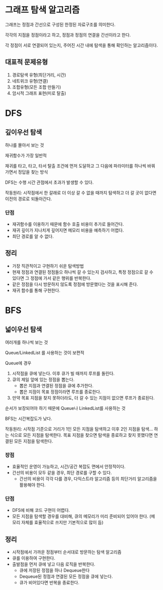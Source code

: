 # 그래프 탐색 알고리즘

그래프는 정점과 간선으로 구성된 한정된 자료구조를 의미한다.

각각의 지점을 정점이라고 하고, 정점과 정점의 연결을 간선이라고 한다.

각 정점이 서로 연결되어 있는지, 주어진 시간 내에 탐색을 통해 확인하는 알고리즘이다.

## 대표적 문제유형

1. 경로탐색 유형(최단거리, 시간)
2. 네트위크 유형(연결)
3. 조합유형(모든 조합 만들기)
4. 암시적 그래프 표현(미로 탈출)

# DFS

## 깊이우선 탐색

하나를 몰아서 보는 것

재귀함수가 가장 일반적

재귀를 타고, 타고, 타서 탈출 조건에 먼저 도달하고 그 다음에 파라미터를 하나씩 바꿔 가면서 정답을 찾는 방식

DFS는 수행 시간 관점에서 초과가 발생할 수 있다.

작동원리:
시작점에서 한 갈래로 더 이상 갈 수 없을 때까지 탐색하고 더 갈 곳이 없다면 이전의 경로로 되돌아간다.

### 단점

- 재귀함수를 이용하기 때문에 함수 호출 비용이 추가로 들어간다.
- 재귀 깊이가 지나치게 깊어지면 메모리 비용을 예측하기 어렵다.
- 최단 경로를 알 수 없다.

## 정리

- 가장 직관적이고 구현하기 쉬운 탐색방법
- 현재 정점과 연결된 정점들으 하나씩 갈 수 있는지 검사하고, 특정 정점으로 갈 수 있다면 그 정점에 가서 같은 행위를 반복한다.
- 같은 정점을 다시 방문하지 않도록 정점에 방문했다는 것을 표시해 준다.
- 재귀 함수를 통해 구현한다.

# BFS

## 넓이우선 탐색

여러개를 하나씩 보는 것

Queue/LinkedList 를 사용하는 것이 보편적

Queue에 경우

1. 시작점을 큐에 넣는다. 이후 큐가 빌 때까지 루프를 돌린다.
2. 큐의 제일 앞에 있는 정점을 뽑는다.
   - 뽑은 지점과 연결된 정점을 큐에 추가한다.
   - 뽑은 지점이 목표 정점이라면 루프를 종료한다.
3. 만약 목표 지점을 찾지 못하더라도, 더 갈 수 있는 지점이 없으면 루프가 종료된다.

순서가 보장되어야 하기 때문에 Queue나 LinkedList를 사용하는 것

BFS는 시간복잡도가 낮다.

작동원리: 시작점 기준으로 거리가 1인 모든 지점을 탐색하고 이후 2인 지점을 탐색... 하는 식으로 모든 지점을 탐색한다. 목표 지점을 찾으면 탐색을 종료하고 찾지 못했다면 연결된 모든 지점을 탐색한다.

### 장점

- 효율적인 운영이 가능하고, 시간/공간 복잡도 면에서 안정적이다.
- 간선의 비용이 모두 같을 경우, 최단 경로를 구할 수 있다.
  - 간선의 비용이 각각 다를 경우, 다익스트라 알고리즘 등의 최단거리 알고리즘을 활용해야 한다.

### 단점

- DFS에 비해 코드 구현이 어렵다.
- 모든 지점을 탐색할 경우를 대비해, 큐의 메모리가 미리 준비되어 있어야 한다. (메모리 자체를 효율적으로 쓰지만 기본적으로 많이 듬)

## 정리

- 시작점에서 가까운 정점부터 순서대로 방문하는 탐색 알고리즘
- 큐를 이용하여 구현한다.
- 출발점을 먼저 큐에 넣고 다음 로직을 반복한다.
  - 큐에 저장된 정점을 하나 Dequeue한다
  - Dequeue된 정점과 연결된 모든 정점을 큐에 넣는다.
  - 큐가 비어있다면 반복을 종료한다.
